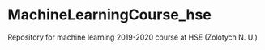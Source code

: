 # MachineLearningCourse_hse

Repository for machine learning 2019-2020 course at HSE (Zolotych N. U.)
